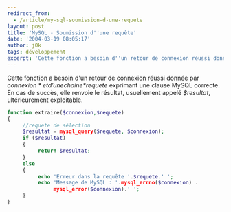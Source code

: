 ```yaml
---
redirect_from:
  - /article/my-sql-soumission-d-une-requete
layout: post
title: 'MySQL - Soumission d''une requête'
date: '2004-03-19 08:05:17'
author: j0k
tags: développement
excerpt: 'Cette fonction a besoin d''un retour de connexion réussi donnée par *$connexion* et d''une chaine *$requete* exprimant une clause MySQL correcte.'
---
```


Cette fonction a besoin d'un retour de connexion réussi donnée par *$connexion* et d'une chaine *$requete* exprimant une clause MySQL correcte. En cas de succès, elle renvoie le résultat, usuellement appelé *$resultat*, ultérieurement exploitable.

```php
function extraire($connexion,$requete)
{
     //requete de sélection
     $resultat = mysql_query($requete, $connexion);
     if ($resultat)
     {
          return $resultat;
     }
     else
     {
          echo 'Erreur dans la requête '.$requete.' ';
          echo 'Message de MySQL : '.mysql_errno($connexion) .
               mysql_error($connexion).' ';
     }
}
```
